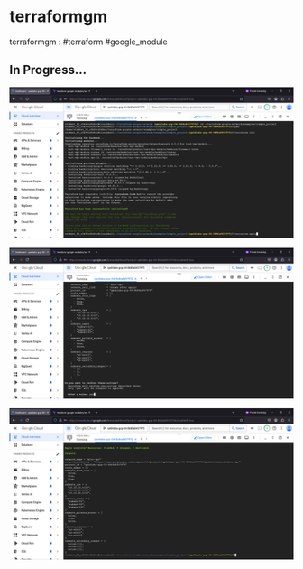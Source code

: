 # terraformgm
terraformgm : #terraform #google_module

## In Progress...
![Teaser_Testing_Screenshot2](./terraform_gcp002.png)

![Teaser_Testing_Screenshot3](./terraform_gcp003.png)

![Teaser_Testing_Screenshot1](./terraform_gcp001.png)
